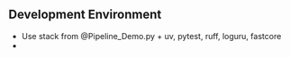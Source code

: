## Development Environment

- Use stack from @Pipeline_Demo.py + uv, pytest, ruff, loguru, fastcore
- 